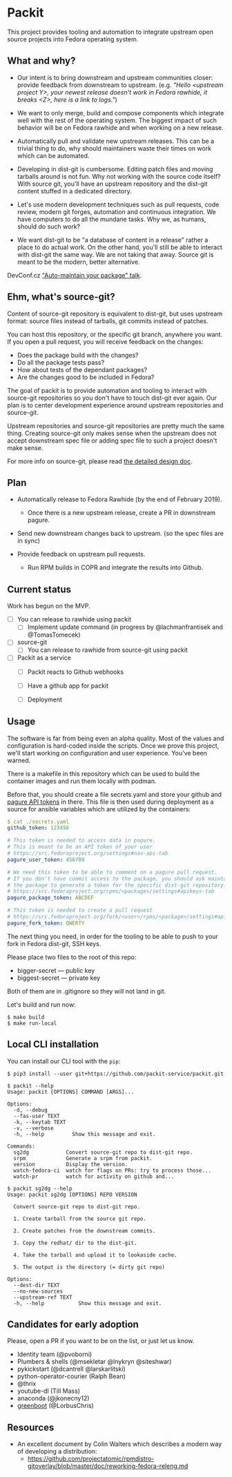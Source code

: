 # Packit

This project provides tooling and automation to integrate upstream open source
projects into Fedora operating system.


## What and why?

 * Our intent is to bring downstream and upstream communities closer: provide
   feedback from downstream to upstream. (e.g. *"Hello \<upstream project Y>,
   your newest release doesn't work in Fedora rawhide, it breaks \<Z>, here is
   a link to logs."*)

 * We want to only merge, build and compose components which integrate well
   with the rest of the operating system. The biggest impact of such behavior
   will be on Fedora rawhide and when working on a new release.

 * Automatically pull and validate new upstream releases. This can be a trivial
   thing to do, why should maintainers waste their times on work which can be
   automated.

 * Developing in dist-git is cumbersome. Editing patch files and moving
   tarballs around is not fun. Why not working with the source code itself?
   With source git, you'll have an upstream repository and the dist-git content
   stuffed in a dedicated directory.

 * Let's use modern development techniques such as pull requests, code review,
   modern git forges, automation and continuous integration. We have computers
   to do all the mundane tasks. Why we, as humans, should do such work?

 * We want dist-git to be "a database of content in a release" rather a place
   to do actual work. On the other hand, you'll still be able to interact with
   dist-git the same way. We are not taking that away. Source git is meant to
   be the modern, better alternative.

DevConf.cz ["Auto-maintain your package" talk](https://www.youtube.com/watch?v=KpF27v6K4Oc).


## Ehm, what's source-git?

Content of source-git repository is equivalent to dist-git, but uses upstream
format: source files instead of tarballs, git commits instead of patches.

You can host this repository, or the specific git branch, anywhere you want. If
you open a pull request, you will receive feedback on the changes:
* Does the package build with the changes?
* Do all the package tests pass?
* How about tests of the dependant packages?
* Are the changes good to be included in Fedora?

The goal of packit is to provide automation and tooling to interact with
source-git repositories so you don't have to touch dist-git ever again. Our
plan is to center development experience around upstream repositories and
source-git.

Upstream repositories and source-git repositories are pretty much the same
thing. Creating source-git only makes sense when the upstream does not accept
downstream spec file or adding spec file to such a project doesn't make sense.

For more info on source-git, please read [the detailed design doc](docs/source-git.md).

## Plan

* Automatically release to Fedora Rawhide (by the end of February 2019).
  * Once there is a new upstream release, create a PR in downstream pagure.
* Send new downstream changes back to upstream. (so the spec files are in sync)

* Provide feedback on upstream pull requests.
  * Run RPM builds in COPR and integrate the results into Github.


## Current status

Work has begun on the MVP.

* [ ] You can release to rawhide using packit
  * [ ] Implement update command (in progress by @lachmanfrantisek and @TomasTomecek)
* [ ] source-git
  * [ ] You can release to rawhide from source-git using packit
* [ ] Packit as a service
  * [ ] Packit reacts to Github webhooks
  * [ ] Have a github app for packit
  * [ ] Deployment


## Usage

The software is far from being even an alpha quality. Most of the values and
configuration is hard-coded inside the scripts. Once we prove this project,
we'll start working on configuration and user experience. You've been warned.

There is a makefile in this repository which can be used to build the container
images and run them locally with podman.

Before that, you should create a file secrets.yaml and store your github and
[pagure API tokens](https://src.fedoraproject.org/settings#nav-api-tab) in
there. This file is then used during deployment as a source for ansible
variables which are utilized by the containers:
```yaml
$ cat ./secrets.yaml
github_token: 123456

# This token is needed to access data in pagure.
# This is meant to be an API token of your user
# https://src.fedoraproject.org/settings#nav-api-tab
pagure_user_token: 456789

# We need this token to be able to comment on a pagure pull request.
# If you don't have commit access to the package, you should ask maintainer of
# the package to generate a token for the specific dist-git repository.
# https://src.fedoraproject.org/rpms/<package>/settings#apikeys-tab
pagure_package_token: ABCDEF

# This token is needed to create a pull request
# https://src.fedoraproject.org/fork/<user>/rpms/<package>/settings#apikeys-tab
pagure_fork_token: QWERTY
```

The next thing you need, in order for the tooling to be able to push to your fork in Fedora dist-git, SSH keys.

Please place two files to the root of this repo:
 * bigger-secret — public key
 * biggest-secret — private key

Both of them are in .gitignore so they will not land in git.


Let's build and run now:
```
$ make build
$ make run-local
```

## Local CLI installation

You can install our CLI tool with the `pip`:

```
$ pip3 install --user git+https://github.com/packit-service/packit.git
```

```
$ packit --help
Usage: packit [OPTIONS] COMMAND [ARGS]...

Options:
  -d, --debug
  --fas-user TEXT
  -k, --keytab TEXT
  -v, --verbose
  -h, --help         Show this message and exit.

Commands:
  sg2dg            Convert source-git repo to dist-git repo.
  srpm             Generate a srpm from packit.
  version          Display the version.
  watch-fedora-ci  watch for flags on PRs: try to process those...
  watch-pr         watch for activity on github and...
```

```
$ packit sg2dg --help
Usage: packit sg2dg [OPTIONS] REPO VERSION

  Convert source-git repo to dist-git repo.

  1. Create tarball from the source git repo.

  2. Create patches from the downstream commits.

  3. Copy the redhat/ dir to the dist-git.

  4. Take the tarball and upload it to lookaside cache.

  5. The output is the directory (= dirty git repo)

Options:
  --dest-dir TEXT
  --no-new-sources
  --upstream-ref TEXT
  -h, --help           Show this message and exit.
```


## Candidates for early adoption

Please, open a PR if you want to be on the list, or just let us know.

* Identity team (@pvoborni)
* Plumbers & shells (@msekletar @lnykryn @siteshwar)
* pykickstart (@dcantrell @larskarlitski)
* python-operator-courier (Ralph Bean)
* @thrix
* youtube-dl (Till Mass)
* anaconda (@jkonecny12)
* [greenboot](https://github.com/LorbusChris/greenboot/) (@LorbusChris)


## Resources

 * An excellent document by Colin Walters which describes a modern way of
   developing a distribution:
   * https://github.com/projectatomic/rpmdistro-gitoverlay/blob/master/doc/reworking-fedora-releng.md
